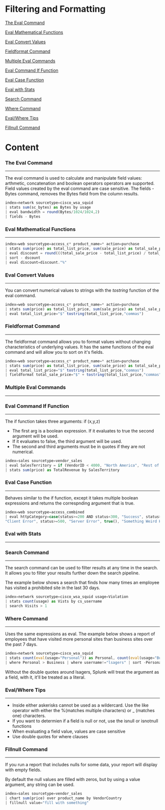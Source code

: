 # Filtering and Formatting



[The Eval Command](#the-eval-command)

[Eval Mathematical Functions](#eval-mathematical-functions)

[Eval Convert Values](#eval-convert-values)

[Fieldformat Command](#fieldformat-command)

[Multiple Eval Commands](#multiple-eval-commands)

[Eval Command If Function](#eval-command-if-function)

[Eval Case Function](#eval-case-function)

[Eval with Stats](#eval-with-stats)

[Search Command](#search-command)

[Where Command](#where-command)

[Eval/Where Tips](#eval-//-where-tips)

[Fillnull Command](#fillnull-command)



# Content

### The Eval Command
---------------------

The eval command is used to calculate and manipulate field values: arthmetic, concatenation and boolean operators operators are supported.
Field values created by the eval command are case sensitive. The fields - Bytes command, removes the Bytes field from the column results.

```Javascript
index=network sourcetype=cisco_wsa_squid
| stats sum(sc_bytes) as Bytes by usage
| eval bandwidth = round(Bytes/1024/1024,2)
| fields - Bytes
```


### Eval Mathematical Functions
---------------------
```JavaScript
index=web sourcetype=access_c* product_name=* action=purchase 
| stats sum(price) as total_list_price, sum(sale_price) as total_sale_price by product_name
| eval discount = round(((total_sale_price - total_list_price) / total_list_price)*100)
| sort - dscount 
| eval discount=discount."%"
```



### Eval Convert Values
---------------------

You can convert numerical values to strings with the *tostring* function of the eval command.

```JavaScript
index=web sourcetype=access_c* product_name=* action=purchase 
| stats sum(price) as total_list_price, sum(sale_price) as total_sale_price by product_name
| eval total_list_price="$" tostring(total_list_price,"commas")
```



### Fieldformat Command
---------------------

The fieldformat command allows you to format values without changing characteristics of underlying values.
It has the same functions of the eval command and will allow you to sort on it's fields.

```JavaScript
index=web sourcetype=access_c* product_name=* action=purchase 
| stats sum(price) as total_list_price, sum(sale_price) as total_sale_price by product_name
| eval total_list_price="$" tostring(total_list_price,"commas") 
| fieldformat total_sale_price="$" + tostring(total_list_price,"commas")
```


### Multiple Eval Commands
---------------------




### Eval Command If Function
---------------------

The if function takes three arguments: if (x,y,z)
- The first arg is a boolean expression. If it evaluates to true the second argument will be used.
- If it evaluates to false, the third argument will be used. 
- The second and third arguments must be in quotes if they are not numerical.

```JavaScript
index=sales sourcetype=vendor_sales
| eval SalesTerritory = if (VendorID < 4000, "North America", "Rest of the World")
| stats sum(price) as TotalRevenue by SalesTerritory
```


### Eval Case Function
---------------------

Behaves similar to the if function, except it takes multiple boolean expressions and returns the correspnding
argument that is true.

```JavaScript
index=web sourcetype=access_combined
| eval httpCategory=case(status>=200 AND status<300, "Success", status>=300 AND status<400, "Redirect", status>=400 AND status<500,
"Client Error", status>=500, "Server Error", true(), "Something Weird Happened")
```


### Eval with Stats
---------------------




### Search Command
---------------------

The search command can be used to filter results at any time in the search. It allows you to filter your results further down the search pipeline.

The example below shows a search that finds how many times an employee has visited a prohibited site in the last 30 days.

```JavaScript
index=network sourcetype=cisco_wsa_squid usage=Violation
| stats count(usage) as Vists by cs_username
| search Visits > 1
```




### Where Command
---------------------

Uses the same expressions as eval.
The example below shows a report of employees that have visited more personal sites than business sites over the past 7 days.

```JavaScript
index=network sourcetype=cisco_wsa_squid 
| stats count(eval(usage="Personal")) as Personal, count(eval(usage="Business")) as Business by username
| where Personal > Business | where username!="lsagers" | sort -Personal
```

Without the double quotes around lsagers, Splunk will treat the argument as a field, with it, it'll be treated as a literal.



### Eval/Where Tips
---------------------

- Inside either askerisks cannot be used as a wildercard. Use the like operator with either the %(matches multiple characters) or _ (matches one) characters.
- If you want to determien if a field is null or not, use the isnull or isnotnull functions
- When evaluating a field value, values are case sensitive
- Use double quotes for where clauses



### Fillnull Command
---------------------

If you run a report that includes nulls for some data, your report will display with empty fields.

By default the null values are filled with zeros, but by using a value argument, any string can be used.

```JavaScript
index=sales sourcetype=vendor_sales
| chart sum(price) over product_name by VendorCountry 
| fillnull value="fill with something"
```
